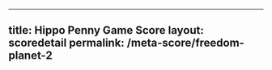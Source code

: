 ---
        
title: Hippo Penny Game Score
layout: scoredetail
permalink: /meta-score/freedom-planet-2
---